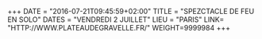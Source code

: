 +++
DATE = "2016-07-21T09:45:59+02:00"
TITLE = "SPEZCTACLE DE FEU EN SOLO"
DATES = "VENDREDI 2 JUILLET"
LIEU = "PARIS"
LINK= "HTTP://WWW.PLATEAUDEGRAVELLE.FR/"
WEIGHT=9999984
+++

